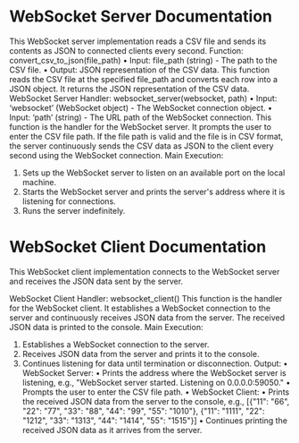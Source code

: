 # WebSocket Server Documentation

This WebSocket server implementation reads a CSV file and sends its contents as JSON to connected clients every second.
Function: convert_csv_to_json(file_path)
•	Input: file_path (string) - The path to the CSV file.
•	Output: JSON representation of the CSV data.
This function reads the CSV file at the specified file_path and converts each row into a JSON object. It returns the JSON representation of the CSV data.
WebSocket Server Handler: websocket_server(websocket, path)
•	Input: ‘websocket’ (WebSocket object) - The WebSocket connection object.
•	Input: ‘path’ (string) - The URL path of the WebSocket connection.
This function is the handler for the WebSocket server. It prompts the user to enter the CSV file path. If the file path is valid and the file is in CSV format, the server continuously sends the CSV data as JSON to the client every second using the WebSocket connection.
Main Execution:
1.	Sets up the WebSocket server to listen on an available port on the local machine.
2.	Starts the WebSocket server and prints the server's address where it is listening for connections.
3.	Runs the server indefinitely.

# WebSocket Client Documentation

This WebSocket client implementation connects to the WebSocket server and receives the JSON data sent by the server.

WebSocket Client Handler: websocket_client()
This function is the handler for the WebSocket client. It establishes a WebSocket connection to the server and continuously receives JSON data from the server. The received JSON data is printed to the console.
Main Execution:
1.	Establishes a WebSocket connection to the server.
2.	Receives JSON data from the server and prints it to the console.
3.	Continues listening for data until termination or disconnection.
Output:
•	WebSocket Server:
•	Prints the address where the WebSocket server is listening, e.g., "WebSocket server started. Listening on 0.0.0.0:59050."
•	Prompts the user to enter the CSV file path.
•	WebSocket Client:
•	Prints the received JSON data from the server to the console, e.g., [{"11": "66", "22": "77", "33": "88", "44": "99", "55": "1010"}, {"11": "1111", "22": "1212", "33": "1313", "44": "1414", "55": "1515"}]
•	Continues printing the received JSON data as it arrives from the server.
